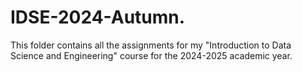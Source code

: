 # IDSE-2024-Autumn.
This folder contains all the assignments for my "Introduction to Data Science and Engineering" course for the 2024-2025 academic year.
